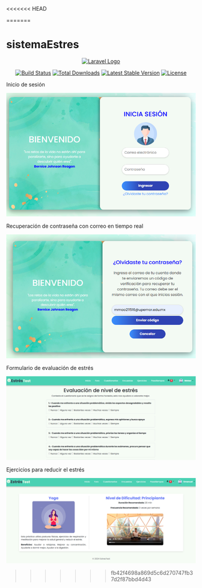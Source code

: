 <<<<<<< HEAD

=======
# sistemaEstres

<p align="center"><a href="https://laravel.com" target="_blank"><img src="https://raw.githubusercontent.com/laravel/art/master/logo-lockup/5%20SVG/2%20CMYK/1%20Full%20Color/laravel-logolockup-cmyk-red.svg" width="400" alt="Laravel Logo"></a></p>

<p align="center">
<a href="https://github.com/laravel/framework/actions"><img src="https://github.com/laravel/framework/workflows/tests/badge.svg" alt="Build Status"></a>
<a href="https://packagist.org/packages/laravel/framework"><img src="https://img.shields.io/packagist/dt/laravel/framework" alt="Total Downloads"></a>
<a href="https://packagist.org/packages/laravel/framework"><img src="https://img.shields.io/packagist/v/laravel/framework" alt="Latest Stable Version"></a>
<a href="https://packagist.org/packages/laravel/framework"><img src="https://img.shields.io/packagist/l/laravel/framework" alt="License"></a>
</p>

Inicio de sesión

![Inicio](imagenes/imagen1.PNG)

Recuperación de contraseña con correo en tiempo real

![Recuperacion_contrasenia](imagenes/imagen2.PNG)

Formulario de evaluación de estrés

![formulario_estres](imagenes/imagen3.PNG)


Ejercicios para reducir el estrés

![ejercicios_estres](imagenes/imagen4.PNG)



>>>>>>> fb42f4698a869d5c6d270747fb37d2f87bbd4d43

